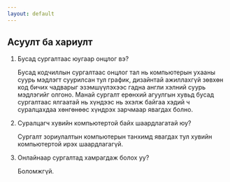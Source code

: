 ```yaml
---
layout: default
---
```


## Асуулт ба хариулт

1. Бусад сургалтаас юугаар онцлог вэ?

   Бусад кодчиллын сургалтаас онцлог тал нь компьютерын ухааны суурь мэдлэгт суурилсан тул график, дизайнтай ажиллахгүй зөвхөн код бичих чадварыг эзэмшүүлэхээс гадна англи хэлний суурь мэдлэгийг олгоно. Манай сургалт ерөнхий агуулгын хувьд бусад сургалтаас ялгаатай нь хүндээс нь эхэлж байгаа хэдий ч суралцахдаа хөнгөнөөс хүндрэх зарчмаар явагдах болно.
   
3. Суралцагч хувийн компьютертой байх шаардлагатай юу?

   Сургалт зориулалтын компьютерын танхимд явагдах тул хувийн компьютертой ирэх шаардлагагүй. 
   
5. Онлайнаар сургалтад хамрагдаж болох уу?

   Боломжгүй.
